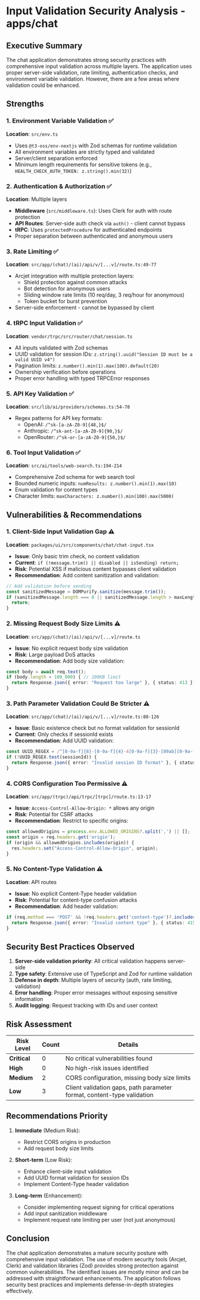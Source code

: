 # Input Validation Security Analysis - apps/chat

## Executive Summary

The chat application demonstrates strong security practices with comprehensive input validation across multiple layers. The application uses proper server-side validation, rate limiting, authentication checks, and environment variable validation. However, there are a few areas where validation could be enhanced.

## Strengths

### 1. Environment Variable Validation ✅
**Location**: `src/env.ts`
- Uses `@t3-oss/env-nextjs` with Zod schemas for runtime validation
- All environment variables are strictly typed and validated
- Server/client separation enforced
- Minimum length requirements for sensitive tokens (e.g., `HEALTH_CHECK_AUTH_TOKEN: z.string().min(32)`)

### 2. Authentication & Authorization ✅
**Location**: Multiple layers
- **Middleware** (`src/middleware.ts`): Uses Clerk for auth with route protection
- **API Routes**: Server-side auth check via `auth()` - client cannot bypass
- **tRPC**: Uses `protectedProcedure` for authenticated endpoints
- Proper separation between authenticated and anonymous users

### 3. Rate Limiting ✅
**Location**: `src/app/(chat)/(ai)/api/v/[...v]/route.ts:49-77`
- Arcjet integration with multiple protection layers:
  - Shield protection against common attacks
  - Bot detection for anonymous users
  - Sliding window rate limits (10 req/day, 3 req/hour for anonymous)
  - Token bucket for burst prevention
- Server-side enforcement - cannot be bypassed by client

### 4. tRPC Input Validation ✅
**Location**: `vendor/trpc/src/router/chat/session.ts`
- All inputs validated with Zod schemas
- UUID validation for session IDs: `z.string().uuid("Session ID must be a valid UUID v4")`
- Pagination limits: `z.number().min(1).max(100).default(20)`
- Ownership verification before operations
- Proper error handling with typed TRPCError responses

### 5. API Key Validation ✅
**Location**: `src/lib/ai/providers/schemas.ts:54-78`
- Regex patterns for API key formats:
  - OpenAI: `/^sk-[a-zA-Z0-9]{48,}$/`
  - Anthropic: `/^sk-ant-[a-zA-Z0-9]{90,}$/`
  - OpenRouter: `/^sk-or-[a-zA-Z0-9]{50,}$/`

### 6. Tool Input Validation ✅
**Location**: `src/ai/tools/web-search.ts:194-214`
- Comprehensive Zod schema for web search tool
- Bounded numeric inputs: `numResults: z.number().min(1).max(10)`
- Enum validation for content types
- Character limits: `maxCharacters: z.number().min(100).max(5000)`

## Vulnerabilities & Recommendations

### 1. Client-Side Input Validation Gap ⚠️
**Location**: `packages/ui/src/components/chat/chat-input.tsx`
- **Issue**: Only basic trim check, no content validation
- **Current**: `if (!message.trim() || disabled || isSending) return;`
- **Risk**: Potential XSS if malicious content bypasses client validation
- **Recommendation**: Add content sanitization and validation:
```typescript
// Add validation before sending
const sanitizedMessage = DOMPurify.sanitize(message.trim());
if (sanitizedMessage.length === 0 || sanitizedMessage.length > maxLength) {
  return;
}
```

### 2. Missing Request Body Size Limits ⚠️
**Location**: `src/app/(chat)/(ai)/api/v/[...v]/route.ts`
- **Issue**: No explicit request body size validation
- **Risk**: Large payload DoS attacks
- **Recommendation**: Add body size validation:
```typescript
const body = await req.text();
if (body.length > 100_000) { // 100KB limit
  return Response.json({ error: "Request too large" }, { status: 413 });
}
```

### 3. Path Parameter Validation Could Be Stricter ⚠️
**Location**: `src/app/(chat)/(ai)/api/v/[...v]/route.ts:88-126`
- **Issue**: Basic existence check but no format validation for sessionId
- **Current**: Only checks if sessionId exists
- **Recommendation**: Add UUID validation:
```typescript
const UUID_REGEX = /^[0-9a-f]{8}-[0-9a-f]{4}-4[0-9a-f]{3}-[89ab][0-9a-f]{3}-[0-9a-f]{12}$/i;
if (!UUID_REGEX.test(sessionId)) {
  return Response.json({ error: "Invalid session ID format" }, { status: 400 });
}
```

### 4. CORS Configuration Too Permissive ⚠️
**Location**: `src/app/(trpc)/api/trpc/[trpc]/route.ts:13-17`
- **Issue**: `Access-Control-Allow-Origin: *` allows any origin
- **Risk**: Potential for CSRF attacks
- **Recommendation**: Restrict to specific origins:
```typescript
const allowedOrigins = process.env.ALLOWED_ORIGINS?.split(',') || [];
const origin = req.headers.get('origin');
if (origin && allowedOrigins.includes(origin)) {
  res.headers.set("Access-Control-Allow-Origin", origin);
}
```

### 5. No Content-Type Validation ⚠️
**Location**: API routes
- **Issue**: No explicit Content-Type header validation
- **Risk**: Potential for content-type confusion attacks
- **Recommendation**: Add header validation:
```typescript
if (req.method === 'POST' && !req.headers.get('content-type')?.includes('application/json')) {
  return Response.json({ error: "Invalid content type" }, { status: 415 });
}
```

## Security Best Practices Observed

1. **Server-side validation priority**: All critical validation happens server-side
2. **Type safety**: Extensive use of TypeScript and Zod for runtime validation
3. **Defense in depth**: Multiple layers of security (auth, rate limiting, validation)
4. **Error handling**: Proper error messages without exposing sensitive information
5. **Audit logging**: Request tracking with IDs and user context

## Risk Assessment

| Risk Level | Count | Details |
|------------|-------|---------|
| **Critical** | 0 | No critical vulnerabilities found |
| **High** | 0 | No high-risk issues identified |
| **Medium** | 2 | CORS configuration, missing body size limits |
| **Low** | 3 | Client validation gaps, path parameter format, content-type validation |

## Recommendations Priority

1. **Immediate** (Medium Risk):
   - Restrict CORS origins in production
   - Add request body size limits

2. **Short-term** (Low Risk):
   - Enhance client-side input validation
   - Add UUID format validation for session IDs
   - Implement Content-Type header validation

3. **Long-term** (Enhancement):
   - Consider implementing request signing for critical operations
   - Add input sanitization middleware
   - Implement request rate limiting per user (not just anonymous)

## Conclusion

The chat application demonstrates a mature security posture with comprehensive input validation. The use of modern security tools (Arcjet, Clerk) and validation libraries (Zod) provides strong protection against common vulnerabilities. The identified issues are mostly minor and can be addressed with straightforward enhancements. The application follows security best practices and implements defense-in-depth strategies effectively.